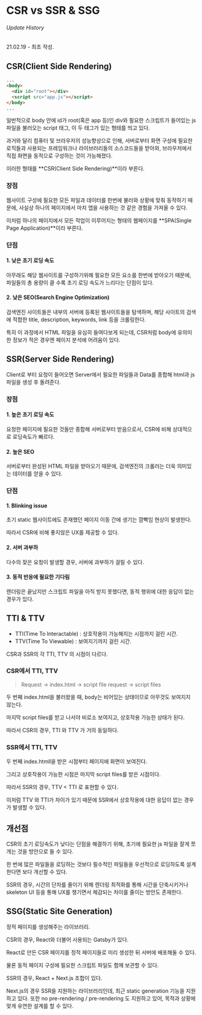 # CSR vs SSR & SSG

###### Update History

21.02.19 - 최초 작성.





## CSR(Client Side Rendering)

```html
...
<body>
  <div id="root"></div>
  <script src="app.js"></script>
</body>
...
```

일반적으로 body 안에 id가 root(혹은 app 등)인 div와 필요한 스크립트가 들어있는 js파일을 불러오는 script 태그, 이 두 태그가 있는 형태를 띄고 있다.

과거와 달리 컴퓨터 및 브라우저의 성능향상으로 인해,
서버로부터 화면 구성에 필요한 로직들과 사용되는 프레임워크나 라이브러리들의 소스코드들을 받아와, 브라우저에서 직접 화면을 동적으로 구성하는 것이 가능해졌다.

이러한 형태를 **CSR(Client Side Rendering)**이라 부른다.



### 장점

웹사이트 구성에 필요한 모든 파일과 데이터를 한번에 불러와 상황에 맞춰 동작하기 때문에,
사실상 하나의 페이지에서 마치 앱을 사용하는 것 같은 경험을 가져올 수 있다.

이처럼 하나의 페이지에서 모든 작업이 이루어지는 형태의 웹페이지를 **SPA(Single Page Application)**이라 부른다.



### 단점

#### 1. 낮은 초기 로딩 속도

아무래도 해당 웹사이트를 구성하기위해 필요한 모든 요소를 한번에 받아오기 때문에,
파일들의 총 용량이 클 수록 초기 로딩 속도가 느리다는 단점이 있다.



#### 2. 낮은 SEO(Search Engine Optimization)

검색엔진 사이트들은 내부의 서버에 등록된 웹사이트들을 탐색하며,
해당 사이트의 검색에 적합한 title, description, keywords, link 등을 크롤링한다.

특히 이 과정에서 HTML 파일을 유심히 들여다보게 되는데,
CSR처럼 body에 유의미한 정보가 적은 경우엔 페이지 분석에 어려움이 있다.





## SSR(Server Side Rendering)

Client로 부터 요청이 들어오면 Server에서 필요한 파일들과 Data를 종합해 html과 js파일을 생성 후 돌려준다.



### 장점

#### 1. 높은 초기 로딩 속도

요청한 페이지에 필요한 것들만 종합해 서버로부터 받음으로서,
CSR에 비해 상대적으로 로딩속도가 빠르다.



#### 2. 높은 SEO

서버로부터 완성된 HTML 파일을 받아오기 때문에, 검색엔진의 크롤러는 더욱 의미있는 데이터를 얻을 수 있다.



### 단점

#### 1. Blinking issue

초기 static 웹사이트에도 존재했던 페이지 이동 간에 생기는 깜빡임 현상이 발생한다.

따라서 CSR에 비해 좋지않은 UX를 제공할 수 있다.



#### 2. 서버 과부하

다수의 잦은 요청이 발생할 경우, 서버에 과부하가 걸릴 수 있다.



#### 3. 동적 반응에 필요한 기다림

렌더링은 끝났지만 스크립트 파일을 아직 받지 못했다면, 동적 행위에 대한 응답이 없는 경우가 있다.



## TTI & TTV

* TTI(Time To Interactable) : 상호작용이 가능해지는 시점까지 걸린 시간.
* TTV(Time To Viewable) : 보여지기까지 걸린 시간.

CSR과 SSR의 각 TTI, TTV 의 시점이 다르다.



### CSR에서 TTI, TTV

>  Request -> index.html -> script file request -> script files

두 번째 index.html을 불러왔을 때, body는 비어있는 상태이므로 아무것도 보여지지 않는다.

마지막 script files를 받고 나서야 비로소 보여지고, 상호작용 가능한 상태가 된다.

따라서 CSR의 경우, TTI 와 TTV 가 거의 동일하다.



### SSR에서 TTI, TTV

두 번째 index.htmll을 받은 시점부터 페이지에 화면이 보여진다.

그리고 상호작용이 가능한 시점은 마지막 script files를 받은 시점이다.

따라서 SSR의 경우, TTV < TTI 로 표현할 수 있다.

이처럼 TTV 와 TTI가 차이가 있기 때문에 SSR에서 상호작용에 대한 응답이 없는 경우가 발생할 수 있다.



## 개선점

CSR의 초기 로딩속도가 낮다는 단점을 해결하기 위해,
초기에 필요한 js 파일을 잘게 쪼개는 것을 방안으로 들 수 있다.

한 번에 많은 파일들을 로딩하는 것보다 필수적인 파일들을 우선적으로 로딩하도록
설계한다면 보다 개선할 수 있다.

SSR의 경우, 시간의 단차를 줄이기 위해 렌더링 최적화를 통해 시간을 단축시키거나 skeleton UI 등을 통해 UX를 챙기면서
체감되는 차이를 줄이는 방안도 존재한다.



## SSG(Static Site Generation)

정적 페이지를 생성해주는 라이브러리.

CSR의 경우, React와 더불어 사용되는 Gatsby가 있다.

React로 만든 CSR 페이지를 정적 페이지들로 미리 생성한 뒤 서버에 배포해둘 수 있다.

물론 동적 페이지 구성에 필요한 스크립트 파일도 함께 보관할 수 있다.



SSR의 경우, React + Next.js 조합이 있다.

Next.js의 경우 SSR을 지원하는 라이브러리인데, 최근 static generation 기능을 지원하고 있다.
또한 no pre-rendering / pre-rendering 도 지원하고 있어,
목적과 상황에 맞게 유연한 설계를 할 수 있다.